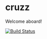 # cruzz
Welcome aboard!

[![Build Status](https://travis-ci.com/mohitkyadav/cruzz.svg?token=pLJkWav1wbnbGfoLfZtG&branch=master)](https://travis-ci.com/mohitkyadav/cruzz)